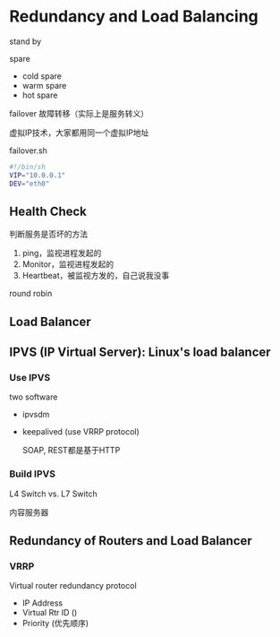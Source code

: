 # Redundancy and Load Balancing

stand by



spare

- cold spare
- warm spare
- hot spare





failover 故障转移（实际上是服务转义）

虚拟IP技术，大家都用同一个虚拟IP地址



failover.sh

```sh
#!/bin/sh
VIP="10.0.0.1"
DEV="eth0"

```





## Health Check

判断服务是否坏的方法

1. ping，监视进程发起的
2. Monitor，监视进程发起的
3. Heartbeat，被监视方发的，自己说我没事





round robin





## Load Balancer





## IPVS (IP Virtual Server): Linux's load balancer



### Use IPVS

two software

- ipvsdm

- keepalived (use VRRP protocol)

  SOAP, REST都是基于HTTP



### Build IPVS





L4 Switch vs. L7 Switch





内容服务器





## Redundancy of Routers and Load Balancer



### VRRP

Virtual router redundancy protocol

- IP Address
- Virtual Rtr ID ()
- Priority (优先顺序)



